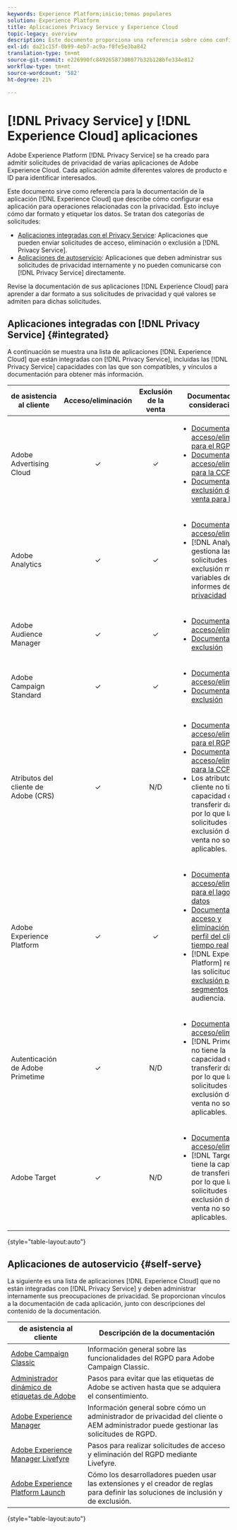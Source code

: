 ```yaml
---
keywords: Experience Platform;inicio;temas populares
solution: Experience Platform
title: Aplicaciones Privacy Service y Experience Cloud
topic-legacy: overview
description: Este documento proporciona una referencia sobre cómo configurar distintas aplicaciones de Experience Cloud para operaciones relacionadas con la privacidad.
exl-id: da21c15f-0b99-4eb7-ac9a-f0fe5e3ba842
translation-type: tm+mt
source-git-commit: e226990fc84926587308077b32b128bfe334e812
workflow-type: tm+mt
source-wordcount: '582'
ht-degree: 21%

---
```


# [!DNL Privacy Service] y  [!DNL Experience Cloud] aplicaciones

Adobe Experience Platform [!DNL Privacy Service] se ha creado para admitir solicitudes de privacidad de varias aplicaciones de Adobe Experience Cloud. Cada aplicación admite diferentes valores de producto e ID para identificar interesados.

Este documento sirve como referencia para la documentación de la aplicación [!DNL Experience Cloud] que describe cómo configurar esa aplicación para operaciones relacionadas con la privacidad. Esto incluye cómo dar formato y etiquetar los datos. Se tratan dos categorías de solicitudes:

* [Aplicaciones integradas con el Privacy Service](#integrated): Aplicaciones que pueden enviar solicitudes de acceso, eliminación o exclusión a  [!DNL Privacy Service].
* [Aplicaciones de autoservicio](#self-serve): Aplicaciones que deben administrar sus solicitudes de privacidad internamente y no pueden comunicarse con  [!DNL Privacy Service] directamente.

Revise la documentación de sus aplicaciones [!DNL Experience Cloud] para aprender a dar formato a sus solicitudes de privacidad y qué valores se admiten para dichas solicitudes.

## Aplicaciones integradas con [!DNL Privacy Service] {#integrated}

A continuación se muestra una lista de aplicaciones [!DNL Experience Cloud] que están integradas con [!DNL Privacy Service], incluidas las [!DNL Privacy Service] capacidades con las que son compatibles, y vínculos a documentación para obtener más información.

| de asistencia al cliente | Acceso/eliminación | Exclusión de la venta | Documentación y consideraciones |
| --- | :---: | :---: | --- |
| Adobe Advertising Cloud | ✓ | ✓ | <ul><li>[Documentación de acceso/eliminación para el RGPD](https://experienceleague.adobe.com/docs/advertising-cloud/privacy/ad-cloud-gdpr.html)</li><li>[Documentación de acceso/eliminación para la CCPA](https://experienceleague.adobe.com/docs/advertising-cloud/privacy/ad-cloud-ccpa-access-delete.html)</li><li>[Documentación de exclusión de la venta para la CCPA](https://experienceleague.adobe.com/docs/advertising-cloud/privacy/ad-cloud-ccpa-opt-out-of-sale.html)</li></ul> |
| Adobe Analytics | ✓ | ✓ | <ul><li>[Documentación de acceso/eliminación](https://docs.adobe.com/content/help/en/analytics/admin/data-governance/an-gdpr-overview.html)</li><li>[!DNL Analytics] gestiona las solicitudes de exclusión mediante variables de informes de  [privacidad](https://docs.adobe.com/content/help/en/analytics/admin/data-governance/consent-variables.html)</li></ul> |
| Adobe Audience Manager | ✓ | ✓ | <ul><li>[Documentación de acceso/eliminación](https://docs.adobe.com/content/help/es-ES/audience-manager/user-guide/overview/data-privacy/data-privacy-requests.html)</li><li>[Documentación de exclusión](https://docs.adobe.com/content/help/en/audience-manager/user-guide/features/declared-ids.html)</li></ul> |
| Adobe Campaign Standard | ✓ | ✓ | <ul><li>[Documentación de acceso/eliminación](https://experienceleague.adobe.com/docs/campaign-classic/using/getting-started/privacy/privacy-management.html?lang=es)</li><li>[Documentación de exclusión](../segmentation/honoring-opt-outs.md)</li></ul> |
| Atributos del cliente de Adobe (CRS) | ✓ | N/D | <ul><li>[Documentación de acceso/eliminación para el RGPD](https://docs.adobe.com/content/help/es-ES/core-services/interface/customer-attributes/gdpr.html)</li><li>[Documentación de acceso/eliminación para la CCPA](https://docs.adobe.com/content/help/es-ES/core-services/interface/customer-attributes/ccpa.html)</li><li>Los atributos del cliente no tienen la capacidad de transferir datos, por lo que las solicitudes de exclusión de la venta no son aplicables.</li></ul> |
| Adobe Experience Platform | ✓ | ✓ | <ul><li>[Documentación de acceso/eliminación para el lago de datos](../catalog/privacy.md)</li><li>[Documentación de acceso y eliminación para el perfil del cliente en tiempo real](../profile/privacy.md)</li><li>[!DNL Experience Platform] respeta las solicitudes de  [exclusión para segmentos](../segmentation/honoring-opt-outs.md) de audiencia.</li></ul> |
| Autenticación de Adobe Primetime | ✓ | N/D | <ul><li>[Documentación de acceso/eliminación](http://tve.helpdocsonline.com/how-to-make-a-privacy-request)</li><li>[!DNL Primetime] no tiene la capacidad de transferir datos, por lo que las solicitudes de exclusión de la venta no son aplicables.</li></ul> |
| Adobe Target | ✓ | N/D | <ul><li>[Documentación de acceso/eliminación](https://docs.adobe.com/content/help/es-ES/target/using/implement-target/before-implement/privacy/cmp-privacy-and-general-data-protection-regulation.html)</li><li>[!DNL Target] no tiene la capacidad de transferir datos, por lo que las solicitudes de exclusión de la venta no son aplicables.</li></ul> |

{style=&quot;table-layout:auto&quot;}

## Aplicaciones de autoservicio {#self-serve}

La siguiente es una lista de aplicaciones [!DNL Experience Cloud] que no están integradas con [!DNL Privacy Service] y deben administrar internamente sus preocupaciones de privacidad. Se proporcionan vínculos a la documentación de cada aplicación, junto con descripciones del contenido de la documentación.

| de asistencia al cliente | Descripción de la documentación |
| ------- | ----------- |
| [Adobe Campaign Classic](https://helpx.adobe.com/es/campaign/kb/campaign-privacy.html) | Información general sobre las funcionalidades del RGPD para Adobe Campaign Classic. |
| [Administrador dinámico de etiquetas de Adobe](https://docs.adobe.com/content/help/es-ES/dtm/using/tools/opt-in.html) | Pasos para evitar que las etiquetas de Adobe se activen hasta que se adquiera el consentimiento. |
| [Adobe Experience Manager](https://helpx.adobe.com/experience-manager/6-4/managing/using/gdpr-compliance.html) | Información general sobre cómo un administrador de privacidad del cliente o AEM administrador puede gestionar las solicitudes de RGPD. |
| [Adobe Experience Manager Livefyre](https://docs.adobe.com/content/help/en/livefyre/using/settings-other/privacy-requests/c-gdpr-compliance.html) | Pasos para realizar solicitudes de acceso y eliminación del RGPD mediante Livefyre. |
| [Adobe Experience Platform Launch](https://docs.adobelaunch.com/client-side-information/deploy-javascript-tags-to-opt-in-to-launch) | Cómo los desarrolladores pueden usar las extensiones y el creador de reglas para definir las soluciones de inclusión y de exclusión. |

{style=&quot;table-layout:auto&quot;}
